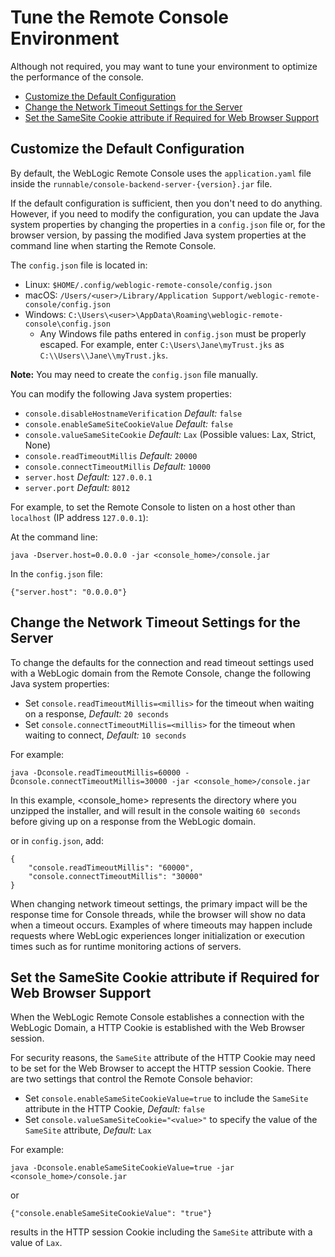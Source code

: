 # Tune the Remote Console Environment

Although not required, you may want to tune your environment to optimize the performance of the console.
- [Customize the Default Configuration](#customize)
- [Change the Network Timeout Settings for the Server](#timeout)
- [Set the SameSite Cookie attribute if Required for Web Browser Support](#samesite)

## Customize the Default Configuration <a name ="customize"></a>
By default, the WebLogic Remote Console uses the `application.yaml` file inside the `runnable/console-backend-server-{version}.jar` file.

If the default configuration is sufficient, then you don't need to do anything. However, if you need to modify the configuration, you can update the Java system properties by changing the properties in a `config.json` file or, for the browser version, by passing the modified Java system properties at the command line when starting the Remote Console.

The `config.json` file is located in: 
- Linux: `$HOME/.config/weblogic-remote-console/config.json`
- macOS: `/Users/<user>/Library/Application Support/weblogic-remote-console/config.json`
- Windows: `C:\Users\<user>\AppData\Roaming\weblogic-remote-console\config.json`
    - Any Windows file paths entered in `config.json` must be properly escaped. For example, enter `C:\Users\Jane\myTrust.jks` as `C:\\Users\\Jane\\myTrust.jks`.

**Note:** You may need to create the `config.json` file manually.

You can modify the following Java system properties:
- `console.disableHostnameVerification` _Default:_ `false`
- `console.enableSameSiteCookieValue` _Default:_  `false`
- `console.valueSameSiteCookie` _Default:_ `Lax` (Possible values: Lax, Strict, None) <!-- left in by mistake?: include a pointer to the site that explains how same site cookies work-->
- `console.readTimeoutMillis` _Default:_ `20000`
- `console.connectTimeoutMillis`  _Default:_ `10000`
- `server.host` _Default:_ `127.0.0.1`
- `server.port` _Default:_ `8012`

For example, to set the Remote Console to listen on a host other than `localhost` (IP address `127.0.0.1`):

At the command line:
```
java -Dserver.host=0.0.0.0 -jar <console_home>/console.jar
```
In the `config.json` file:
```
{"server.host": "0.0.0.0"}
```

## Change the Network Timeout Settings for the Server <a name ="timeout"></a>
To change the defaults for the connection and read timeout settings used with a WebLogic domain from the Remote Console, change the following Java system properties:
- Set `console.readTimeoutMillis=<millis>` for the timeout when waiting on a response, _Default:_ `20 seconds`
- Set `console.connectTimeoutMillis=<millis>` for the timeout when waiting to connect, _Default:_ `10 seconds`

For example:
```
java -Dconsole.readTimeoutMillis=60000 -Dconsole.connectTimeoutMillis=30000 -jar <console_home>/console.jar
```
In this example, <console_home> represents the directory where you unzipped the installer, and will result in the console waiting `60 seconds` before giving up on a response from the WebLogic domain.

or in `config.json`, add:
```
{
    "console.readTimeoutMillis": "60000",
    "console.connectTimeoutMillis": "30000"
}
```

When changing network timeout settings, the primary impact will be the response time for Console threads, while the browser will show no data when a timeout occurs.  Examples of where timeouts may happen include requests where WebLogic experiences longer initialization or execution times such as for runtime monitoring actions of servers.

## Set the SameSite Cookie attribute if Required for Web Browser Support <a name ="samesite"></a>
When the WebLogic Remote Console establishes a connection with the WebLogic Domain, a HTTP Cookie is established with the Web Browser session.

For security reasons, the `SameSite` attribute of the HTTP Cookie may need to be set for the Web Browser to accept the HTTP session Cookie. There are two settings that control the Remote Console behavior:

- Set `console.enableSameSiteCookieValue=true` to include the `SameSite` attribute in the HTTP Cookie, _Default:_ `false`
- Set `console.valueSameSiteCookie="<value>"` to specify the value of the `SameSite` attribute, _Default:_ `Lax`

For example:
```
java -Dconsole.enableSameSiteCookieValue=true -jar <console_home>/console.jar
```
or
```
{"console.enableSameSiteCookieValue": "true"}
```
results in the HTTP session Cookie including the `SameSite` attribute with a value of `Lax`.
